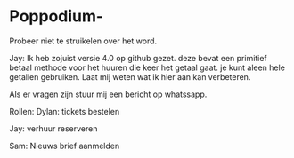 # Poppodium-
Probeer niet te struikelen over het word.


Jay: Ik heb zojuist versie 4.0 op github gezet. deze bevat een primitief betaal methode voor het huuren die keer het getaal gaat. je kunt aleen hele getallen gebruiken. Laat mij weten wat ik hier aan kan verbeteren.   

Als er vragen zijn stuur mij een bericht op whatssapp.

Rollen: 
Dylan: tickets bestelen 

Jay: verhuur reserveren

Sam: Nieuws brief aanmelden

